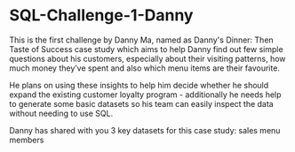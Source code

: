 # SQL-Challenge-1-Danny

This is the first challenge by Danny Ma, named as Danny's Dinner: Then Taste of Success case study which aims to help Danny find out few simple questions about his customers, especially about their visiting patterns, how much money they’ve spent and also which menu items are their favourite.

He plans on using these insights to help him decide whether he should expand the existing customer loyalty program - additionally he needs help to generate some basic datasets so his team can easily inspect the data without needing to use SQL.

Danny has shared with you 3 key datasets for this case study:
  sales
  menu
  members
